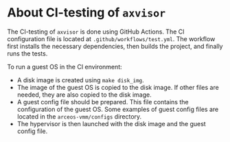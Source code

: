 # About CI-testing of `axvisor`

The CI-testing of `axvisor` is done using GitHub Actions. The CI configuration file is located at `.github/workflows/test.yml`. The workflow first installs the necessary dependencies, then builds the project, and finally runs the tests.

To run a guest OS in the CI environment:

- A disk image is created using `make disk_img`.
- The image of the guest OS is copied to the disk image. If other files are needed, they are also copied to the disk image.
- A guest config file should be prepared. This file contains the configuration of the guest OS. Some examples of guest config files are located in the `arceos-vmm/configs` directory.
- The hypervisor is then launched with the disk image and the guest config file.
